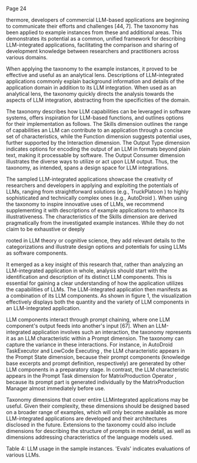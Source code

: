 Page 24

thermore, developers of commercial LLM-based applications are beginning to communicate their efforts and challenges [44, 7]. The taxonomy has been applied to example instances from these and additional areas. This demonstrates its potential as a common, unified framework for describing LLM-integrated applications, facilitating the comparison and sharing of development knowledge between researchers and practitioners across various domains.

When applying the taxonomy to the example instances, it proved to be effective and useful as an analytical lens. Descriptions of LLM-integrated applications commonly explain background information and details of the application domain in addition to its LLM integration. When used as an analytical lens, the taxonomy quickly directs the analysis towards the aspects of LLM integration, abstracting from the specificities of the domain.

The taxonomy describes how LLM capabilities can be leveraged in software systems, offers inspiration for LLM-based functions, and outlines options for their implementation as follows. The Skills dimension outlines the range of capabilities an LLM can contribute to an application through a concise set of characteristics, while the Function dimension suggests potential uses, further supported by the Interaction dimension. The Output Type dimension indicates options for encoding the output of an LLM in formats beyond plain text, making it processable by software. The Output Consumer dimension illustrates the diverse ways to utilize or act upon LLM output. Thus, the taxonomy, as intended, spans a design space for LLM integrations.

The sampled LLM-integrated applications showcase the creativity of researchers and developers in applying and exploiting the potentials of LLMs, ranging from straightforward solutions (e.g., TruckPlatoon ) to highly sophisticated and technically complex ones (e.g., AutoDroid ). When using the taxonomy to inspire innovative uses of LLMs, we recommend supplementing it with descriptions of example applications to enhance its illustrativeness. The characteristics of the Skills dimension are derived pragmatically from the investigated example instances. While they do not claim to be exhaustive or deeply

rooted in LLM theory or cognitive science, they add relevant details to the categorizations and illustrate design options and potentials for using LLMs as software components.

It emerged as a key insight of this research that, rather than analyzing an LLM-integrated application in whole, analysis should start with the identification and description of its distinct LLM components. This is essential for gaining a clear understanding of how the application utilizes the capabilities of LLMs. The LLM-integrated application then manifests as a combination of its LLM components. As shown in figure 1, the visualization effectively displays both the quantity and the variety of LLM components in an LLM-integrated application.

LLM components interact through prompt chaining, where one LLM component's output feeds into another's input [67]. When an LLM-integrated application involves such an interaction, the taxonomy represents it as an LLM characteristic within a Prompt dimension. The taxonomy can capture the variance in these interactions. For instance, in AutoDroid TaskExecutor and LowCode Executing , the LLM characteristic appears in the Prompt State dimension, because their prompt components (knowledge base excerpts and prompt definition, respectively) are generated by other LLM components in a preparatory stage. In contrast, the LLM characteristic appears in the Prompt Task dimension for MatrixProduction Operator , because its prompt part is generated individually by the MatrixProduction Manager almost immediately before use.

Taxonomy dimensions that cover entire LLMintegrated applications may be useful. Given their complexity, these dimensions should be designed based on a broader range of examples, which will only become available as more LLM-integrated applications are developed and their architectures disclosed in the future. Extensions to the taxonomy could also include dimensions for describing the structure of prompts in more detail, as well as dimensions addressing characteristics of the language models used.

Table 4: LLM usage in the sample instances. 'Evals' indicates evaluations of various LLMs.